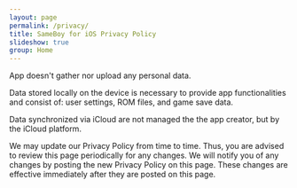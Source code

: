 ```yaml
---
layout: page
permalink: /privacy/
title: SameBoy for iOS Privacy Policy
slideshow: true
group: Home
---
```


App doesn't gather nor upload any personal data.

Data stored locally on the device is necessary to provide app functionalities and consist of: user settings, ROM files, and game save data.

Data synchronized via iCloud are not managed the the app creator, but by the iCloud platform.

We may update our Privacy Policy from time to time. Thus, you are advised to review this page periodically for any changes. We will notify you of any changes by posting the new Privacy Policy on this page. These changes are effective immediately after they are posted on this page.
